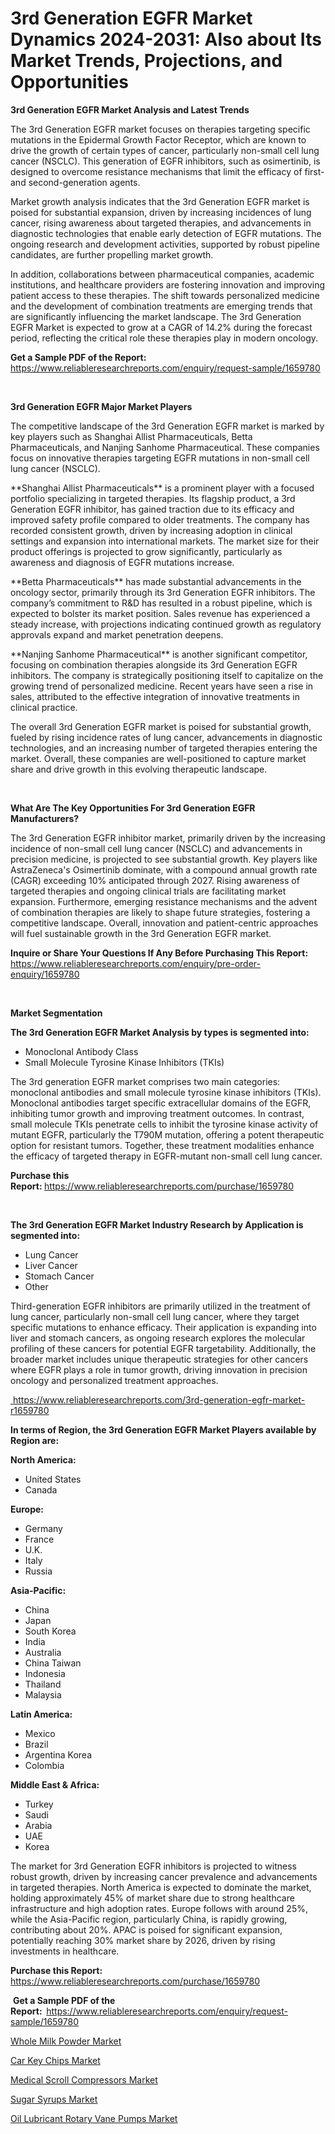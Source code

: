 <p><h1>3rd Generation EGFR Market Dynamics 2024-2031: Also about Its Market Trends, Projections, and Opportunities</h1></p><p><strong>3rd Generation EGFR Market Analysis and Latest Trends</strong></p>
<p><p>The 3rd Generation EGFR market focuses on therapies targeting specific mutations in the Epidermal Growth Factor Receptor, which are known to drive the growth of certain types of cancer, particularly non-small cell lung cancer (NSCLC). This generation of EGFR inhibitors, such as osimertinib, is designed to overcome resistance mechanisms that limit the efficacy of first- and second-generation agents. </p><p>Market growth analysis indicates that the 3rd Generation EGFR market is poised for substantial expansion, driven by increasing incidences of lung cancer, rising awareness about targeted therapies, and advancements in diagnostic technologies that enable early detection of EGFR mutations. The ongoing research and development activities, supported by robust pipeline candidates, are further propelling market growth. </p><p>In addition, collaborations between pharmaceutical companies, academic institutions, and healthcare providers are fostering innovation and improving patient access to these therapies. The shift towards personalized medicine and the development of combination treatments are emerging trends that are significantly influencing the market landscape. The 3rd Generation EGFR Market is expected to grow at a CAGR of 14.2% during the forecast period, reflecting the critical role these therapies play in modern oncology.</p></p>
<p><strong>Get a Sample PDF of the Report:&nbsp;</strong> <a href="https://www.reliableresearchreports.com/enquiry/request-sample/1659780?utm_campaign=115&utm_medium=2&utm_source=Github&utm_content=ia&utm_term=28092024&utm_id=3rd-generation-egfr">https://www.reliableresearchreports.com/enquiry/request-sample/1659780</a></p>
<p>&nbsp;</p>
<p><strong>3rd Generation EGFR Major Market Players</strong></p>
<p><p>The competitive landscape of the 3rd Generation EGFR market is marked by key players such as Shanghai Allist Pharmaceuticals, Betta Pharmaceuticals, and Nanjing Sanhome Pharmaceutical. These companies focus on innovative therapies targeting EGFR mutations in non-small cell lung cancer (NSCLC).</p><p>**Shanghai Allist Pharmaceuticals** is a prominent player with a focused portfolio specializing in targeted therapies. Its flagship product, a 3rd Generation EGFR inhibitor, has gained traction due to its efficacy and improved safety profile compared to older treatments. The company has recorded consistent growth, driven by increasing adoption in clinical settings and expansion into international markets. The market size for their product offerings is projected to grow significantly, particularly as awareness and diagnosis of EGFR mutations increase.</p><p>**Betta Pharmaceuticals** has made substantial advancements in the oncology sector, primarily through its 3rd Generation EGFR inhibitors. The company’s commitment to R&D has resulted in a robust pipeline, which is expected to bolster its market position. Sales revenue has experienced a steady increase, with projections indicating continued growth as regulatory approvals expand and market penetration deepens.</p><p>**Nanjing Sanhome Pharmaceutical** is another significant competitor, focusing on combination therapies alongside its 3rd Generation EGFR inhibitors. The company is strategically positioning itself to capitalize on the growing trend of personalized medicine. Recent years have seen a rise in sales, attributed to the effective integration of innovative treatments in clinical practice.</p><p>The overall 3rd Generation EGFR market is poised for substantial growth, fueled by rising incidence rates of lung cancer, advancements in diagnostic technologies, and an increasing number of targeted therapies entering the market. Overall, these companies are well-positioned to capture market share and drive growth in this evolving therapeutic landscape.</p></p>
<p>&nbsp;</p>
<p><strong>What Are The Key Opportunities For 3rd Generation EGFR Manufacturers?</strong></p>
<p><p>The 3rd Generation EGFR inhibitor market, primarily driven by the increasing incidence of non-small cell lung cancer (NSCLC) and advancements in precision medicine, is projected to see substantial growth. Key players like AstraZeneca's Osimertinib dominate, with a compound annual growth rate (CAGR) exceeding 10% anticipated through 2027. Rising awareness of targeted therapies and ongoing clinical trials are facilitating market expansion. Furthermore, emerging resistance mechanisms and the advent of combination therapies are likely to shape future strategies, fostering a competitive landscape. Overall, innovation and patient-centric approaches will fuel sustainable growth in the 3rd Generation EGFR market.</p></p>
<p><strong>Inquire or Share Your Questions If Any Before Purchasing This Report:</strong> <a href="https://www.reliableresearchreports.com/enquiry/pre-order-enquiry/1659780?utm_campaign=115&utm_medium=2&utm_source=Github&utm_content=ia&utm_term=28092024&utm_id=3rd-generation-egfr">https://www.reliableresearchreports.com/enquiry/pre-order-enquiry/1659780</a></p>
<p>&nbsp;</p>
<p><strong>Market Segmentation</strong></p>
<p><strong>The 3rd Generation EGFR Market Analysis by types is segmented into:</strong></p>
<p><ul><li>Monoclonal Antibody Class</li><li>Small Molecule Tyrosine Kinase Inhibitors (TKIs)</li></ul></p>
<p><p>The 3rd generation EGFR market comprises two main categories: monoclonal antibodies and small molecule tyrosine kinase inhibitors (TKIs). Monoclonal antibodies target specific extracellular domains of the EGFR, inhibiting tumor growth and improving treatment outcomes. In contrast, small molecule TKIs penetrate cells to inhibit the tyrosine kinase activity of mutant EGFR, particularly the T790M mutation, offering a potent therapeutic option for resistant tumors. Together, these treatment modalities enhance the efficacy of targeted therapy in EGFR-mutant non-small cell lung cancer.</p></p>
<p><strong>Purchase this Report:&nbsp;</strong><a href="https://www.reliableresearchreports.com/purchase/1659780?utm_campaign=115&utm_medium=2&utm_source=Github&utm_content=ia&utm_term=28092024&utm_id=3rd-generation-egfr">https://www.reliableresearchreports.com/purchase/1659780</a></p>
<p>&nbsp;</p>
<p><strong>The 3rd Generation EGFR Market Industry Research by Application is segmented into:</strong></p>
<p><ul><li>Lung Cancer</li><li>Liver Cancer</li><li>Stomach Cancer</li><li>Other</li></ul></p>
<p><p>Third-generation EGFR inhibitors are primarily utilized in the treatment of lung cancer, particularly non-small cell lung cancer, where they target specific mutations to enhance efficacy. Their application is expanding into liver and stomach cancers, as ongoing research explores the molecular profiling of these cancers for potential EGFR targetability. Additionally, the broader market includes unique therapeutic strategies for other cancers where EGFR plays a role in tumor growth, driving innovation in precision oncology and personalized treatment approaches.</p></p>
<p><a href="https://www.reliableresearchreports.com/3rd-generation-egfr-market-r1659780?utm_campaign=115&utm_medium=2&utm_source=Github&utm_content=ia&utm_term=28092024&utm_id=3rd-generation-egfr">&nbsp;https://www.reliableresearchreports.com/3rd-generation-egfr-market-r1659780</a></p>
<p><strong>In terms of Region, the 3rd Generation EGFR Market Players available by Region are:</strong></p>
<p>
    <p> <strong> North America: </strong>
        <ul>
            <li>United States</li>
            <li>Canada</li>
        </ul>
        </p> 
    <p> <strong> Europe: </strong>
        <ul>
            <li>Germany</li>
            <li>France</li>
            <li>U.K.</li>
            <li>Italy</li>
            <li>Russia</li>
        </ul>
        </p> 
    <p> <strong> Asia-Pacific: </strong>
        <ul>
            <li>China</li>
            <li>Japan</li>
            <li>South Korea</li>
            <li>India</li>
            <li>Australia</li>
            <li>China Taiwan</li>
            <li>Indonesia</li>
            <li>Thailand</li>
            <li>Malaysia</li>
        </ul>
        </p> 
    <p> <strong> Latin America: </strong>
        <ul>
            <li>Mexico</li>
            <li>Brazil</li>
            <li>Argentina Korea</li>
            <li>Colombia</li>
        </ul>
        </p> 
    <p> <strong> Middle East & Africa: </strong>
        <ul>
            <li>Turkey</li>
            <li>Saudi</li>
            <li>Arabia</li>
            <li>UAE</li>
            <li>Korea</li>
        </ul>
    </p>
    </p>
<p><p>The market for 3rd Generation EGFR inhibitors is projected to witness robust growth, driven by increasing cancer prevalence and advancements in targeted therapies. North America is expected to dominate the market, holding approximately 45% of market share due to strong healthcare infrastructure and high adoption rates. Europe follows with around 25%, while the Asia-Pacific region, particularly China, is rapidly growing, contributing about 20%. APAC is poised for significant expansion, potentially reaching 30% market share by 2026, driven by rising investments in healthcare.</p></p>
<p><strong>Purchase this Report: </strong><a href="https://www.reliableresearchreports.com/purchase/1659780?utm_campaign=115&utm_medium=2&utm_source=Github&utm_content=ia&utm_term=28092024&utm_id=3rd-generation-egfr">https://www.reliableresearchreports.com/purchase/1659780</a></p>
<p>&nbsp;<strong>Get a Sample PDF of the Report:&nbsp;&nbsp;</strong><a href="https://www.reliableresearchreports.com/enquiry/request-sample/1659780?utm_campaign=115&utm_medium=2&utm_source=Github&utm_content=ia&utm_term=28092024&utm_id=3rd-generation-egfr">https://www.reliableresearchreports.com/enquiry/request-sample/1659780</a></p>
<p><strong></strong></p>
<p><p><a href="https://www.linkedin.com/pulse/whole-milk-powder-market-trends-detailed-study-its-segmentation-95r8c?utm_campaign=115&utm_medium=2&utm_source=Github&utm_content=ia&utm_term=28092024&utm_id=3rd-generation-egfr">Whole Milk Powder Market</a></p><p><a href="https://issuu.com/reportprime-2/docs/car-key-chips-market-size-2030.pptx_c8ecb9876c4ea1?utm_campaign=115&utm_medium=2&utm_source=Github&utm_content=ia&utm_term=28092024&utm_id=3rd-generation-egfr">Car Key Chips Market</a></p><p><a href="https://github.com/CordonaCindy/Market-Research-Report-List-1/blob/main/medical-scroll-compressors-market.md?utm_campaign=115&utm_medium=2&utm_source=Github&utm_content=ia&utm_term=28092024&utm_id=3rd-generation-egfr">Medical Scroll Compressors Market</a></p><p><a href="https://www.linkedin.com/pulse/market-insights-global-sugar-syrups-forecast-innovation-trends-o5l5c?utm_campaign=115&utm_medium=2&utm_source=Github&utm_content=ia&utm_term=28092024&utm_id=3rd-generation-egfr">Sugar Syrups Market</a></p><p><a href="https://github.com/BesaLoshi2000/Market-Research-Report-List-1/blob/main/oil-lubricant-rotary-vane-pumps-market.md?utm_campaign=115&utm_medium=2&utm_source=Github&utm_content=ia&utm_term=28092024&utm_id=3rd-generation-egfr">Oil Lubricant Rotary Vane Pumps Market</a></p></p>